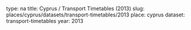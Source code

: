 type: na
title: Cyprus / Transport Timetables (2013)
slug: places/cyprus/datasets/transport-timetables/2013
place: cyprus
dataset: transport-timetables
year: 2013
